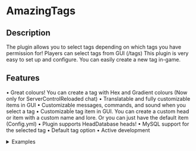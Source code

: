 # AmazingTags
## Description
The plugin allows you to select tags depending on which tags you have permission for!
Players can select tags from GUI (/tags)
This plugin is very easy to set up and configure. You can easily create a new tag in-game.

## Features
• Great colours! You can create a tag with Hex and Gradient colours (Now only for ServerControlReloaded chat)
• Translatable and fully customizable items in GUI
• Customizable messages, commands, and sound when you select a tag
• Customizabĺe tag item in GUI. You can create a custom head or item with a custom name and lore. Or you can just have the default item (Config.yml)
• Plugin supports HeadDatabase heads!
• MySQL support for the selected tag
• Default tag option
• Active development

<details>
  <summary>Examples</summary>
  <table border="0" rules="none">
    <tr>
      <th width="410">
        <img src="https://i.imgur.com/ASRO2kz.png" alt="Example1" width="354" height="267">
      </th>
      <th width="410">
        <img src="https://i.imgur.com/tef0ttR.png" alt="Example2" width="351" height="267">
      </th>
    </tr>
    <tr>
      <th width="410">
        <img src="https://i.imgur.com/DclrYrb.png" alt="Example3" width="354" height="273">
      </th>
      <th width="410">
        <img src="https://i.imgur.com/g2CN6ry.png" alt="Example4" width="400" height="270">
      </th>
    </tr>
  </table>
</details>
